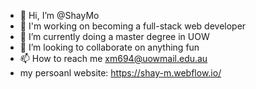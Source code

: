 - 👋 Hi, I’m @ShayMo
- 👀 I'm working on becoming a full-stack web developer
- 🌱 I’m currently doing a master degree in UOW
- 💞️ I’m looking to collaborate on anything fun
- 📫 How to reach me xm694@uowmail.edu.au
- my persoanl website: https://shay-m.webflow.io/

<!---
xm694/xm694 is a ✨ special ✨ repository because its `README.md` (this file) appears on your GitHub profile.
You can click the Preview link to take a look at your changes.
--->
